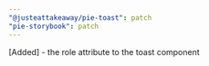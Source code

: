 ```yaml
---
"@justeattakeaway/pie-toast": patch
"pie-storybook": patch
---
```


[Added] - the role attribute to the toast component